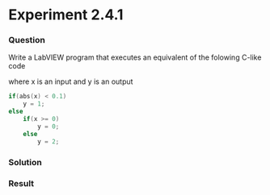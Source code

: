 # Experiment 2.4.1
### Question
Write a LabVIEW program that executes an equivalent of the folowing C-like code

where x is an input and y is an output

```C
if(abs(x) < 0.1)
    y = 1;
else
    if(x >= 0)
        y = 0;
    else
        y = 2;
```

### Solution

### Result
